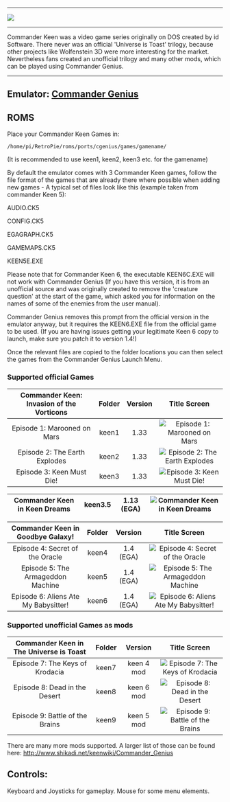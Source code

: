 ***
![](http://clonekeenplus.sourceforge.net/img/title.png)
***
Commander Keen was a video game series originally on DOS created by id Software. There never was an official 'Universe is Toast' trilogy, because other projects like Wolfenstein 3D were more interesting for the market. Nevertheless fans created an unofficial trilogy and many other mods, which can be played using Commander Genius.
***

## Emulator: [Commander Genius](http://clonekeenplus.sourceforge.net/)

## ROMS

Place your Commander Keen Games in:
```
/home/pi/RetroPie/roms/ports/cgenius/games/gamename/ 
```
(It is recommended to use keen1, keen2, keen3 etc. for the gamename)

By default the emulator comes with 3 Commander Keen games, follow the file format of the games that are already there where possible when adding new games - A typical set of files look like this (example taken from commander Keen 5): 

AUDIO.CK5

CONFIG.CK5

EGAGRAPH.CK5

GAMEMAPS.CK5

KEEN5E.EXE

Please note that for Commander Keen 6, the executable KEEN6C.EXE will not work with Commander Genius (If you have this version, it is from an unofficial source and was originally created to remove the 'creature question' at the start of the game, which asked you for information on the names of some of the enemies from the user manual). 

Commander Genius removes this prompt from the official version in the emulator anyway, but it requires the KEEN6.EXE file from the official game to be used.
(If you are having issues getting your legitimate Keen 6 copy to launch, make sure you patch it to version 1.4!)

Once the relevant files are copied to the folder locations you can then select the games from the Commander Genius Launch Menu.

### Supported official Games


| Commander Keen: Invasion of the Vorticons | Folder | Version |                                           Title Screen                                          |
|:-----------------------------------------:|:------:|:-------:|:-----------------------------------------------------------------------------------------------:|
| Episode 1: Marooned on Mars               | keen1  | 1.33    | ![Episode 1: Marooned on Mars](http://www.shikadi.net/wiki/keen/images/b/bc/Keen_1_title.png)   |
| Episode 2: The Earth Explodes             | keen2  | 1.33    | ![Episode 2: The Earth Explodes](http://www.shikadi.net/wiki/keen/images/5/5b/Keen_2_title.png) |
| Episode 3: Keen Must Die!                 | keen3  | 1.33    | ![Episode 3: Keen Must Die!](http://www.shikadi.net/wiki/keen/images/c/c1/Keen_3_title.png)     |

| Commander Keen in Keen Dreams | keen3.5 | 1.13 (EGA) | ![Commander Keen in Keen Dreams](http://www.shikadi.net/wiki/keen/images/9/92/Keen_Dreams_title.png) |
|-------------------------------|---------|------------|------------------------------------------------------------------------------------------------------|

|   Commander Keen in Goodbye Galaxy!  |   Folder    |  Version  |                                              Title Screen                                              |
|:------------------------------------:|:-----:|:---------:|:------------------------------------------------------------------------------------------------------:|
| Episode 4: Secret of the Oracle      | keen4 | 1.4 (EGA) | ![Episode 4: Secret of the Oracle](http://www.shikadi.net/wiki/keen/images/c/c5/Keen_4_title.png)      |
| Episode 5: The Armageddon Machine    | keen5 | 1.4 (EGA) | ![Episode 5: The Armageddon Machine](http://www.shikadi.net/wiki/keen/images/b/bd/Keen_5_title.png)    |
| Episode 6: Aliens Ate My Babysitter! | keen6 | 1.4 (EGA) | ![Episode 6: Aliens Ate My Babysitter!](http://www.shikadi.net/wiki/keen/images/e/e9/Keen_6_title.png) |

### Supported unofficial Games as mods

| Commander Keen in The Universe is Toast | Folder      |   Version  |                                                Title Screen                                               |
|:---------------------------------------:|:-----:|:----------:|:---------------------------------------------------------------------------------------------------------:|
| Episode 7: The Keys of Krodacia         | keen7 | keen 4 mod | ![Episode 7: The Keys of Krodacia](http://www.shikadi.net/wiki/keen/images/5/50/The_Keys_of_Krodacia.png) |
| Episode 8: Dead in the Desert           | keen8 | keen 6 mod | ![Episode 8: Dead in the Desert](http://www.shikadi.net/wiki/keen/images/5/5d/Dead_in_the_Desert.png)     |
| Episode 9: Battle of the Brains         | keen9 | keen 5 mod | ![Episode 9: Battle of the Brains](http://www.shikadi.net/wiki/keen/images/3/3b/Battle_of_the_Brains.png) |

There are many more mods supported. A larger list of those can be found here:
http://www.shikadi.net/keenwiki/Commander_Genius

## Controls:

Keyboard and Joysticks for gameplay. Mouse for some menu elements.